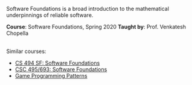 Software Foundations is a broad introduction to the mathematical
underpinnings of reliable software.

**Course**: Software Foundations, Spring 2020
**Taught by**: Prof. Venkatesh Chopella
<br>
<br>

Similar courses:
- [CS 494 SF: Software Foundations](https://www.cs.uic.edu/~mansky/teaching/cs494sf/sp19/schedule.html)
- [CSC 495/693: Software Foundations](https://www.uncg.edu/cmp/faculty/srtate/495.f16/index.php)
- [Game Programming Patterns](https://gameprogrammingpatterns.com/contents.html)

